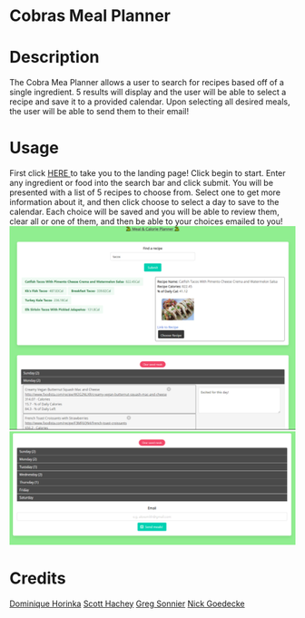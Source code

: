 # Cobras Meal Planner

# Description

The Cobra Mea Planner allows a user to search for recipes based off of a single ingredient. 5 results will display and the user will be able to select a recipe and save it to a provided calendar. Upon selecting all desired meals, the user will be able to send them to their email!

# Usage

First click <a href="https://codingcobrascoding.github.io/CobrasCalorieCounter/"> HERE </a> to take you to the landing page!
Click begin to start. Enter any ingredient or food into the search bar and click submit. You will be presented with a list of 5 recipes to choose from. Select one to get more information about it, and then click choose to select a day to save to the calendar. Each choice will be saved and you will be able to review them, clear all or one of them, and then be able to your choices emailed to you!
![alt text](/ScreenShots/Screen1.png)
![alt text](/ScreenShots/Screen2.png)

# Credits

<a href="https://github.com/domihorinka">Dominique Horinka</a>
<a href="https://github.com/swhachey">Scott Hachey</a>
<a href="https://github.com/gsonnier333">Greg Sonnier</a>
<a href="https://github.com/Perkyderm">Nick Goedecke</a>
